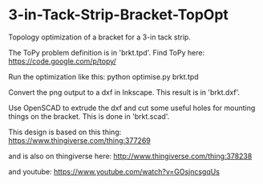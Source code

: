 3-in-Tack-Strip-Bracket-TopOpt
==============================

Topology optimization of a bracket for a 3-in tack strip.

The ToPy problem definition is in 'brkt.tpd'.  Find ToPy here: 
  https://code.google.com/p/topy/

Run the optimization like this: 
  python optimise.py brkt.tpd

Convert the png output to a dxf in Inkscape.  This result is in 'brkt.dxf'.

Use OpenSCAD to extrude the dxf and cut some useful holes for mounting things on the bracket.  This is done in 'brkt.scad'.

This design is based on this thing: 
  https://www.thingiverse.com/thing:377269

and is also on thingiverse here: 
  http://www.thingiverse.com/thing:378238

and youtube: 
  https://www.youtube.com/watch?v=GOsjncsgqUs

